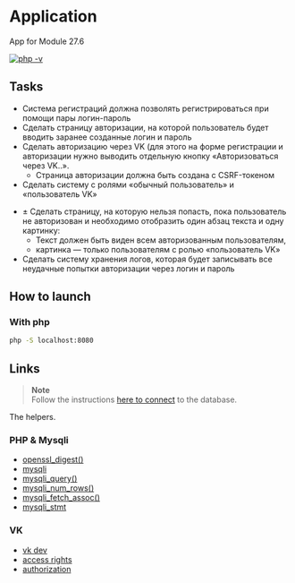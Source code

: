 # Application

App for Module 27.6

[![php -v](https://img.shields.io/badge/php->=7.3-7377ad)](https://www.php.net/manual/en/langref.php)

## Tasks

+ Система регистраций должна позволять регистрироваться при помощи пары логин-пароль
+ Сделать страницу авторизации, на которой пользователь будет вводить заранее созданные логин и пароль
+ Сделать авторизацию через VK (для этого на форме регистрации и авторизации нужно выводить отдельную кнопку «Авторизоваться через VK..». 
  + Страница авторизации должна быть создана с CSRF-токеном
+ Сделать систему с ролями «обычный пользователь» и «пользователь VK»
- ± Сделать страницу, на которую нельзя попасть, пока пользователь не авторизован и необходимо отобразить один абзац текста и одну картинку:
    + Текст должен быть виден всем авторизованным пользователям,
    + картинка — только пользователям с ролью  «пользователь VK»
- Сделать систему хранения логов, которая будет записывать все неудачные попытки авторизации через логин и пароль

## How to launch

### With php

```bash
php -S localhost:8080
```

## Links

> **Note**  
> Follow the instructions [here to connect](database/db.sql) to the database.

The helpers.

### PHP & Mysqli

- [openssl_digest()](https://www.php.net/manual/en/function.openssl-digest.php)
- [mysqli](https://www.php.net/manual/en/book.mysqli.php)
- [mysqli_query()](https://www.php.net/manual/en/mysqli.query.php)
- [mysqli_num_rows()](https://www.php.net/manual/en/mysqli-result.num-rows.php)
- [mysqli_fetch_assoc()](https://www.php.net/manual/en/mysqli-result.fetch-assoc.php)
- [mysqli_stmt](https://www.php.net/manual/en/class.mysqli-stmt.php)

### VK

- [vk dev](https://dev.vk.com/api/getting-started)
- [access rights](https://dev.vk.com/reference/access-rights)
- [authorization](https://dev.vk.com/api/access-token/authcode-flow-user)
